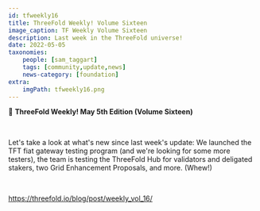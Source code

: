 ```yaml
---
id: tfweekly16
title: ThreeFold Weekly! Volume Sixteen
image_caption: TF Weekly Volume Sixteen
description: Last week in the ThreeFold universe!
date: 2022-05-05
taxonomies:
    people: [sam_taggart]
    tags: [community,update,news]
    news-category: [foundation]
extra:
    imgPath: tfweekly16.png
---
```


📰 **ThreeFold Weekly! May 5th Edition (Volume Sixteen)**

<br/>

Let's take a look at what's new since last week's update: We launched the TFT fiat gateway testing program (and we're looking for some more testers), the team is testing the ThreeFold Hub for validators and deligated stakers, two Grid Enhancement Proposals, and more. (Whew!)

<br/>

https://threefold.io/blog/post/weekly_vol_16/